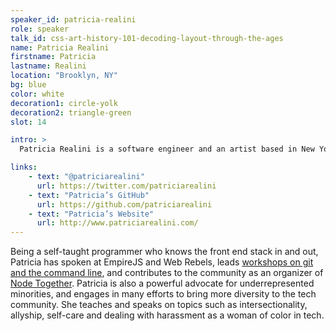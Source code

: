 ```yaml
---
speaker_id: patricia-realini
role: speaker
talk_id: css-art-history-101-decoding-layout-through-the-ages
name: Patricia Realini
firstname: Patricia
lastname: Realini
location: "Brooklyn, NY"
bg: blue
color: white
decoration1: circle-yolk
decoration2: triangle-green
slot: 14

intro: >
  Patricia Realini is a software engineer and an artist based in New York City.

links:
    - text: "@patriciarealini"
      url: https://twitter.com/patriciarealini
    - text: "Patricia’s GitHub"
      url: https://github.com/patriciarealini
    - text: "Patricia’s Website"
      url: http://www.patriciarealini.com/
---
```


<p>
Being a self-taught programmer who knows the front end stack in and out, Patricia has spoken at EmpireJS and Web Rebels,
leads <a href="http://slides.com/patriciarealini/get-git-got#/">workshops on git and the command line</a>, and
contributes to the community as an organizer of <a href="http://www.nodetogether.org/">Node Together</a>. Patricia is
also a powerful advocate for underrepresented minorities, and engages in many efforts to bring more diversity to the
tech community. She teaches and speaks on topics such as intersectionality, allyship, self-care and dealing with
harassment as a woman of color in tech.
</p>
